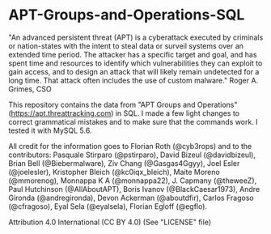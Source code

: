 # APT-Groups-and-Operations-SQL

"An advanced persistent threat (APT) is a cyberattack executed by criminals or nation-states with the intent to steal data or surveil systems over an extended time period. The attacker has a specific target and goal, and has spent time and resources to identify which vulnerabilities they can exploit to gain access, and to design an attack that will likely remain undetected for a long time. That attack often includes the use of custom malware." Roger A. Grimes, CSO

This repository contains the data from "APT Groups and Operations" (https://apt.threattracking.com) in SQL. I made a few light changes to correct grammatical mistakes and to make sure that the commands work. I tested it with MySQL 5.6.

All credit for the information goes to Florian Roth (@cyb3rops) and to the contributors: Pasquale Stirparo	(@pstirparo), David Bizeul (@davidbizeul), Brian Bell (@Biebermalware), Ziv Chang	(@Gasgas4Ggyy), Joel Esler	(@joelesler), Kristopher Bleich	(@kc0iqx_bleich), Maite Moreno	(@mmorenog), Monnappa K A	(@monnappa22), J. Capmany	(@theweeZ), Paul Hutchinson	(@AllAboutAPT), Boris Ivanov	(@BlackCaesar1973), Andre Gironda	(@andregironda), Devon Ackerman	(@aboutdfir), Carlos Fragoso	(@cfragoso), Eyal Sela	(@eyalsela), Florian Egloff	(@egflo).

Attribution 4.0 International (CC BY 4.0) (See "LICENSE" file)
